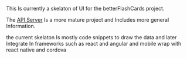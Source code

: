 
This Is currently a skelaton of UI for the betterFlashCards project.

The [API Server](https://github.com/razawi/flash-cards-servers) Is a more mature project and Includes more general Information.

the current skelaton Is mostly code snippets to draw the data and later Integrate In frameworks such as react and angular and mobile wrap with react native and cordova 
